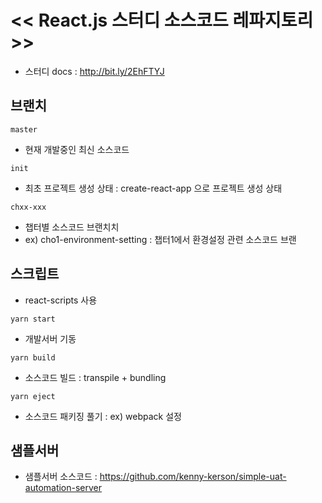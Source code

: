 # << React.js 스터디 소스코드 레파지토리>>
- 스터디 docs : http://bit.ly/2EhFTYJ

## 브랜치
`master`
- 현재 개발중인 최신 소스코드

`init`
- 최초 프로젝트 생성 상태 : create-react-app 으로 프로젝트 생성 상태

`chxx-xxx`
- 챕터별 소스코드 브랜치치
- ex) cho1-environment-setting : 챕터1에서 환경설정 관련 소스코드 브랜

## 스크립트
- react-scripts 사용

`yarn start`
- 개발서버 기동

`yarn build`
- 소스코드 빌드 : transpile + bundling

`yarn eject`
- 소스코드 패키징 풀기 : ex) webpack 설정 

## 샘플서버
- 샘플서버 소스코드 : https://github.com/kenny-kerson/simple-uat-automation-server
